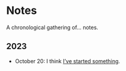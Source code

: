 # Notes

A chronological gathering of… notes.

## 2023

- October 20: I think [I’ve started something](./notes/2023-10-20-start-something.md).
